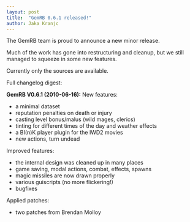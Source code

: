 ```yaml
---
layout: post
title:  "GemRB 0.6.1 released!"
author: Jaka Kranjc
---
```


The GemRB team is proud to announce a new minor release.

Much of the work has gone into restructuring and cleanup, but we still managed to squeeze in some new features.

Currently only the sources are available.

Full changelog digest:

**GemRB V0.6.1 (2010-06-16):**
New features:
- a minimal dataset
- reputation penalties on death or injury
- casting level bonus/malus (wild mages, clerics)
- tinting for different times of the day and weather effects
- a BI(n)K player plugin for the IWD2 movies
- new actions, turn undead

Improved features:
- the internal design was cleaned up in many places
- game saving, modal actions, combat, effects, spawns
- magic missiles are now drawn properly
- various guiscripts (no more flickering!)
- bugfixes

Applied patches:
- two patches from Brendan Molloy
